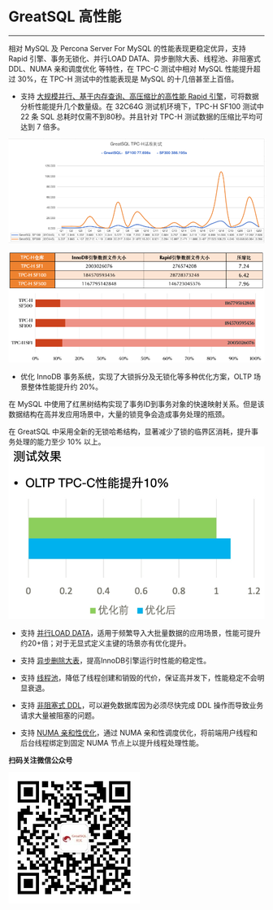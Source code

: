 # GreatSQL 高性能
---

相对 MySQL 及 Percona Server For MySQL 的性能表现更稳定优异，支持 Rapid 引擎、事务无锁化、并行LOAD DATA、异步删除大表、线程池、非阻塞式DDL、NUMA 亲和调度优化 等特性，在 TPC-C 测试中相对 MySQL 性能提升超过 30%，在 TPC-H 测试中的性能表现是 MySQL 的十几倍甚至上百倍。

- 支持 [大规模并行、基于内存查询、高压缩比的高性能 Rapid 引擎](./5-1-highperf-rapid-engine.md)，可将数据分析性能提升几个数量级。在 32C64G 测试机环境下，TPC-H SF100 测试中 22 条 SQL 总耗时仅需不到80秒。并且针对 TPC-H 测试数据的压缩比平均可达到 7 倍多。

![GreatSQL Rapid 引擎 TPC-H SF100 性能测试表现突出](../10-optimze/greatsql-tpch-sf100-vs-sf300.jpg)

![GreatSQL Rapid 引擎数据压缩比平均 7 倍多](./5-1-highperf-rapid-engine-01.png)

- 优化 InnoDB 事务系统，实现了大锁拆分及无锁化等多种优化方案，OLTP 场景整体性能提升约 20%。

在 MySQL 中使用了红黑树结构实现了事务ID到事务对象的快速映射关系。但是该数据结构在高并发应用场景中，大量的锁竞争会造成事务处理的瓶颈。

在 GreatSQL 中采用全新的无锁哈希结构，显著减少了锁的临界区消耗，提升事务处理的能力至少 10% 以上。
![GreatSQL TPC-C性能测试提升约10%](./5-1-highperf-01.jpg)

- 支持 [并行LOAD DATA](./5-1-highperf-parallel-load.md)，适用于频繁导入大批量数据的应用场景，性能可提升约20+倍；对于无显式定义主键的场景亦有优化提升。

- 支持 [异步删除大表](./5-1-highperf-async-purge-big-table.md)，提高InnoDB引擎运行时性能的稳定性。

- 支持 [线程池](./5-1-highperf-thread-pool.md)，降低了线程创建和销毁的代价，保证高并发下，性能稳定不会明显衰退。

- 支持 [非阻塞式 DDL](./5-1-highperf-nonblocking-ddl.md)，可以避免数据库因为必须尽快完成 DDL 操作而导致业务请求大量被阻塞的问题。

- 支持 [NUMA 亲和性优化](./5-1-highperf-numa-affinity.md)，通过 NUMA 亲和性调度优化，将前端用户线程和后台线程绑定到固定 NUMA 节点上以提升线程处理性能。


**扫码关注微信公众号**

![greatsql-wx](../greatsql-wx.jpg)
